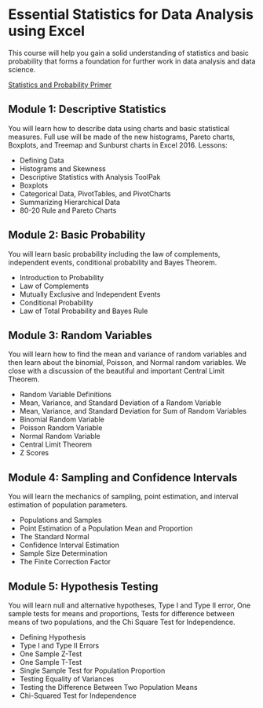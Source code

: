 # Essential Statistics for Data Analysis using Excel
This course will help you gain a solid understanding of statistics and basic probability that forms a foundation for further work in data analysis and data science.

[Statistics and Probability Primer](https://prod-edxapp.edx-cdn.org/assets/courseware/v1/d2dce71b2552f8d45d47102929821e87/asset-v1:Microsoft+DAT222x+1T2018+type@asset+block/Statistics_Overview_for_Essentials_Course-Updated.pdf "Microsoft stats basics")

## Module 1: Descriptive Statistics
You will learn how to describe data using charts and basic statistical measures. Full use will be made of the new histograms, Pareto charts, Boxplots, and Treemap and Sunburst charts in Excel 2016.
Lessons: 

- Defining Data
- Histograms and Skewness
- Descriptive Statistics with Analysis ToolPak
- Boxplots
- Categorical Data, PivotTables, and PivotCharts
- Summarizing Hierarchical Data
- 80-20 Rule and Pareto Charts

## Module 2: Basic Probability
You will learn basic probability including the law of complements, independent events, conditional probability and Bayes Theorem.

- Introduction to Probability
- Law of Complements
- Mutually Exclusive and Independent Events
- Conditional Probability
- Law of Total Probability and Bayes Rule

## Module 3: Random Variables
You will learn how to find the mean and variance of random variables and then learn about the binomial, Poisson, and Normal random variables. We close with a discussion of the beautiful and important Central Limit Theorem.

- Random Variable Definitions
- Mean, Variance, and Standard Deviation of a Random Variable
- Mean, Variance, and Standard Deviation for Sum of Random Variables
- Binomial Random Variable
- Poisson Random Variable
- Normal Random Variable
- Central Limit Theorem
- Z Scores


## Module 4: Sampling and Confidence Intervals
You will learn the mechanics of sampling, point estimation, and interval estimation of population parameters.

- Populations and Samples
- Point Estimation of a Population Mean and Proportion
- The Standard Normal
- Confidence Interval Estimation
- Sample Size Determination
- The Finite Correction Factor

## Module 5: Hypothesis Testing
You will learn null and alternative hypotheses, Type I and Type II error, One sample tests for means and proportions, Tests for difference between means of two populations, and the Chi Square Test for Independence.

- Defining Hypothesis
- Type I and Type II Errors
- One Sample Z-Test
- One Sample T-Test
- Single Sample Test for Population Proportion
- Testing Equality of Variances
- Testing the Difference Between Two Population Means
- Chi-Squared Test for Independence